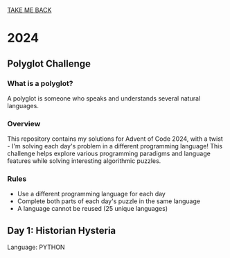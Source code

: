 [TAKE ME BACK](../README.md)

# 2024

## Polyglot Challenge

### What is a polyglot?

A polyglot is someone who speaks and understands several natural languages.

### Overview

This repository contains my solutions for Advent of Code 2024, with a twist - I'm solving each day's problem in a different programming language!
This challenge helps explore various programming paradigms and language features while solving interesting algorithmic puzzles.

### Rules

- Use a different programming language for each day
- Complete both parts of each day's puzzle in the same language
- A language cannot be reused (25 unique languages)

## Day 1: Historian Hysteria
Language: PYTHON
